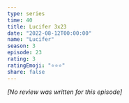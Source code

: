 ```yaml
---
type: series
time: 40
title: Lucifer 3x23
date: "2022-08-12T00:00:00"
name: "Lucifer"
season: 3
episode: 23
rating: 3
ratingEmoji: "⭐️⭐️⭐️"
share: false
---
```


_[No review was written for this episode]_
